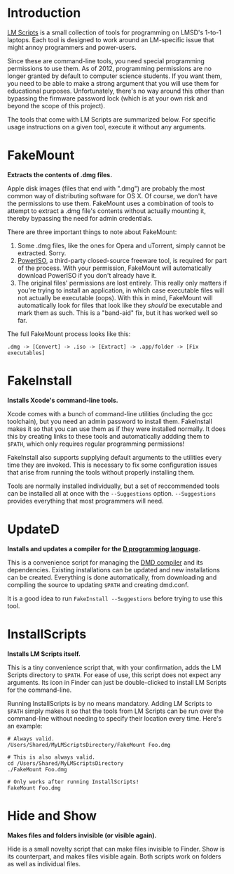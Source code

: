 Introduction
============
[LM Scripts](http://github.com/SyntaxColoring/LM-Scripts) is a small collection of tools for programming on LMSD's 1-to-1 laptops.  Each tool is designed to work around an LM-specific issue that might annoy programmers and power-users.

Since these are command-line tools, you need special programming permissions to use them.  As of 2012, programming permissions are no longer granted by default to computer science students.  If you want them, you need to be able to make a strong argument that you will use them for educational purposes.  Unfortunately, there's no way around this other than bypassing the firmware password lock (which is at your own risk and beyond the scope of this project).

The tools that come with LM Scripts are summarized below.  For specific usage instructions on a given tool, execute it without any arguments.

FakeMount
=========
**Extracts the contents of .dmg files.**

Apple disk images (files that end with ".dmg") are probably the most common way of distributing software for OS X.  Of course, we don't have the permissions to use them.  FakeMount uses a combination of tools to attempt to extract a .dmg file's contents without actually mounting it, thereby bypassing the need for admin credentials.

There are three important things to note about FakeMount:

  1. Some .dmg files, like the ones for Opera and uTorrent, simply cannot be extracted.  Sorry.
  2. [PowerISO](http://www.poweriso.com), a third-party closed-source freeware tool, is required for part of the process.  With your permission, FakeMount will automatically download PowerISO if you don't already have it.
  3. The original files' permissions are lost entirely.  This really only matters if you're trying to install an application, in which case executable files will not actually be executable (oops).  With this in mind, FakeMount will automatically look for files that look like they *should* be executable and mark them as such.  This is a "band-aid" fix, but it has worked well so far.

The full FakeMount process looks like this:

    .dmg -> [Convert] -> .iso -> [Extract] -> .app/folder -> [Fix executables]

FakeInstall
===========
**Installs Xcode's command-line tools.**

Xcode comes with a bunch of command-line utilities (including the gcc toolchain), but you need an admin password to install them.  FakeInstall makes it so that you can use them as if they were installed normally.  It does this by creating links to these tools and automatically addding them to `$PATH`, which only requires regular programming permissions!

FakeInstall also supports supplying default arguments to the utilities every time they are invoked.  This is necessary to fix some configuration issues that arise from running the tools without properly installing them.

Tools are normally installed individually, but a set of reccommended tools can be installed all at once with the `--Suggestions` option.  `--Suggestions` provides everything that most programmers will need.

UpdateD
=======
**Installs and updates a compiler for the [D programming language](http://dlang.org).**

This is a convenience script for managing the [DMD compiler](http://github.com/D-Programming-Language/dmd) and its dependencies.  Existing installations can be updated and new installations can be created.  Everything is done automatically, from downloading and compiling the source to updating `$PATH` and creating dmd.conf.

It is a good idea to run `FakeInstall --Suggestions` before trying to use this tool.

InstallScripts
==============
**Installs LM Scripts itself.**

This is a tiny convenience script that, with your confirmation, adds the LM Scripts directory to `$PATH`.  For ease of use, this script does not expect any arguments.  Its icon in Finder can just be double-clicked to install LM Scripts for the command-line.

Running InstallScripts is by no means mandatory.  Adding LM Scripts to `$PATH` simply makes it so that the tools from LM Scripts can be run over the command-line without needing to specify their location every time.  Here's an example:

    # Always valid.
    /Users/Shared/MyLMScriptsDirectory/FakeMount Foo.dmg
    
    # This is also always valid.
    cd /Users/Shared/MyLMScriptsDirectory
    ./FakeMount Foo.dmg
    
    # Only works after running InstallScripts!
    FakeMount Foo.dmg

Hide and Show
=============
**Makes files and folders invisible (or visible again).**

Hide is a small novelty script that can make files invisible to Finder.  Show is its counterpart, and makes files visible again.  Both scripts work on folders as well as individual files.

